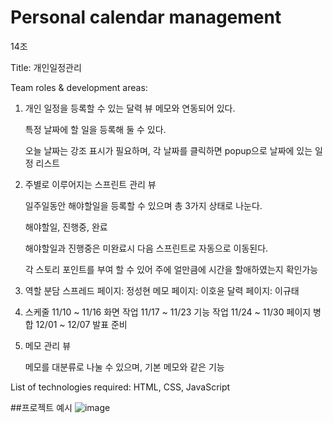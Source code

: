 # Personal calendar management
14조

Title: 개인일정관리

Team roles & development areas:
1. 개인 일정을 등록할 수 있는 달력 뷰
   메모와 연동되어 있다.
   
   특정 날짜에 할 일을 등록해 둘 수 있다.

   오늘 날짜는 강조 표시가 필요하며, 각 날짜를 클릭하면 popup으로 날짜에 있는 일정 리스트

2. 주별로 이루어지는 스프린트 관리 뷰

   일주일동안 해야할일을 등록할 수 있으며 총 3가지 상태로 나눈다.

   해야할일, 진행중, 완료

   해야할일과 진행중은 미완료시 다음 스프린트로 자동으로 이동된다.

   각 스토리 포인트를 부여 할 수 있어 주에 얼만큼에 시간을 할애하였는지 확인가능

3. 역할 분담
   스프레드 페이지: 정성현
   메모 페이지: 이호윤
   달력 페이지: 이규태

4. 스케줄
   11/10 ~ 11/16 화면 작업 
   11/17 ~ 11/23 기능 작업
   11/24 ~ 11/30 페이지 병합
   12/01 ~ 12/07 발표 준비
   
6. 메모 관리 뷰

   메모를 대분류로 나눌 수 있으며, 기본 메모와 같은 기능

List of technologies required: HTML, CSS, JavaScript

##프로젝트 예시
![image](https://github.com/swjsh19/Personal-Calendar-Management/assets/108661244/1688eaa5-072d-43f9-b755-07116a0d86cb)
